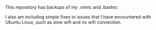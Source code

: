 This repository has backups of my .vimrc
and .bashrc

I also am including simple fixes to issues that
I have encountered with Ubuntu Linux, such as slow wifi
and no wifi connection.
